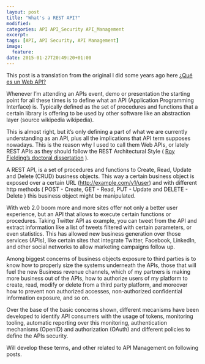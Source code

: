 ```yaml
---
layout: post
title: "What's a REST API?"
modified:
categories: API API_Security API_Management
excerpt:
tags: [API, API Security, API Management]
image:
  feature:
date: 2015-01-27T20:49:20+01:00
---
```


This post is a translation from the original I did some years ago here [¿Qué es un Web API?](https://lacabezaenlanube.wordpress.com/2014/10/09/que-es-un-web-api/)

Whenever I’m attending an APIs event, demo or presentation the starting point for all these times is to define what an API (Application Programming Interface) is. Typically defined as the set of procedures and functions that a certain library is offering to be used by other software like an abstraction layer (source wikipedia wikipedia).

This is almost right, but it’s only defining a part of what we are currently understanding as an API, plus all the implications that API term supposes nowadays. This is the reason why I used to call them Web APIs, or lately REST APIs as they should follow the REST Architectural Style ( [Roy Fielding’s doctoral dissertation](http://www.ics.uci.edu/~fielding/pubs/dissertation/rest_arch_style.htm) ).

A REST API, is a set of procedures and functions to Create, Read, Update and Delete (CRUD) business objects. This way a certain business object is exposed over a certain URL (http://example.com/v1/user) and with different http methods ( POST  - Create, GET - Read, PUT - Update and DELETE - Delete ) this business object might be manipulated. 

With web 2.0 boom more and more sites offer not only a better user experience, but an API that allows to execute certain functions or procedures. Taking Twitter API as example, you can tweet from the API and extract information like a list of tweets filtered with certain parameters, or even statistics. This has allowed new business generation over those services (APIs), like certain sites that integrate Twitter, Facebook, LinkedIn, and other social networks to allow marketing campaigns follow up.

Among biggest concerns of business objects exposure to third parties is to know how to properly size the systems underneath the APIs, those that will fuel the new Business revenue channels, which of my partners is making more business out of the APIs, how to authorize users of my platform to create, read, modify or delete from a third party platform, and moreover how to prevent non authorized accesses, non-authorized confidential information exposure, and so on.

Over the base of the basic concerns shown, different mecanisms have been developed to identify API consumers with the usage of tokens, monitoring tooling, automatic reporting over this monitoring, authentication mechanisms (OpenID) and authorization (OAuth) and different policies to define the APIs security.

Will develop these terms, and other related to API Management on following posts.

